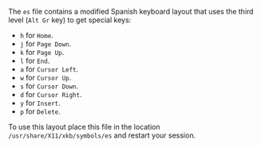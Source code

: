 The `es` file contains a modified Spanish keyboard layout that uses the third
level (`Alt Gr` key) to get special keys:

- `h` for `Home`.
- `j` for `Page Down`.
- `k` for `Page Up`.
- `l` for `End`.
- `a` for `Cursor Left`.
- `w` for `Cursor Up`.
- `s` for `Cursor Down`.
- `d` for `Cursor Right`.
- `y` for `Insert`.
- `p` for `Delete`.

To use this layout place this file in the location
`/usr/share/X11/xkb/symbols/es` and restart your session.
